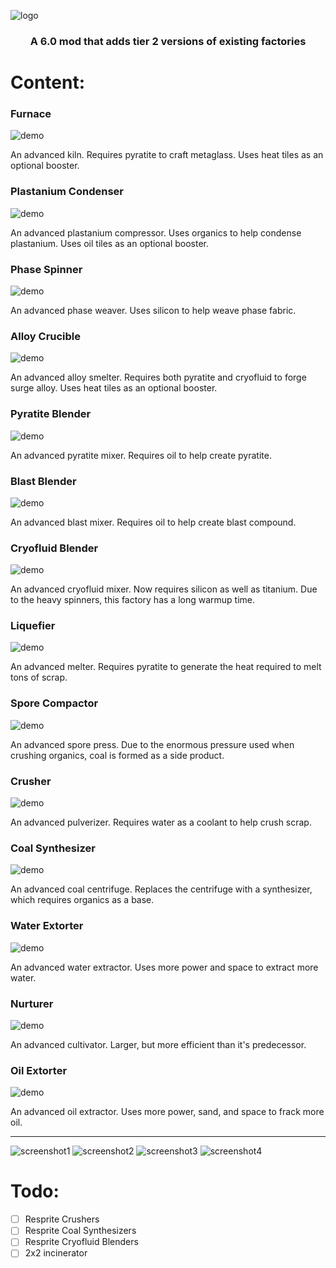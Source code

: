![logo](https://github.com/genNAowl/Upgraded-Factories/blob/master/assets/logo.png)
### <p align="center">A 6.0 mod that adds tier 2 versions of existing factories</p>

# Content: 
### Furnace
![demo](https://github.com/genNAowl/Upgraded-Factories/blob/master/assets/demos/furnace.gif)

An advanced kiln. Requires pyratite to craft metaglass. Uses heat tiles as an optional booster. 
### Plastanium Condenser
![demo](https://github.com/genNAowl/Upgraded-Factories/blob/master/assets/demos/plastanium-condenser.gif)

An advanced plastanium compressor. Uses organics to help condense plastanium. Uses oil tiles as an optional booster. 
### Phase Spinner
![demo](https://github.com/genNAowl/Upgraded-Factories/blob/master/assets/demos/phase-spinner.gif)

An advanced phase weaver. Uses silicon to help weave phase fabric. 
### Alloy Crucible
![demo](https://github.com/genNAowl/Upgraded-Factories/blob/master/assets/demos/alloy-crucible.gif)

An advanced alloy smelter. Requires both pyratite and cryofluid to forge surge alloy. Uses heat tiles as an optional booster. 
### Pyratite Blender
![demo](https://github.com/genNAowl/Upgraded-Factories/blob/master/assets/demos/pyratite-blender.gif)

An advanced pyratite mixer. Requires oil to help create pyratite. 
### Blast Blender
![demo](https://github.com/genNAowl/Upgraded-Factories/blob/master/assets/demos/blast-blender.gif)

An advanced blast mixer. Requires oil to help create blast compound. 
### Cryofluid Blender
![demo](https://github.com/genNAowl/Upgraded-Factories/blob/master/assets/demos/cryofluid-blender.gif)

An advanced cryofluid mixer. Now requires silicon as well as titanium. Due to the heavy spinners, this factory has a long warmup time. 
### Liquefier
![demo](https://github.com/genNAowl/Upgraded-Factories/blob/master/assets/demos/liquefier.gif)

An advanced melter. Requires pyratite to generate the heat required to melt tons of scrap. 
### Spore Compactor
![demo](https://github.com/genNAowl/Upgraded-Factories/blob/master/assets/demos/spore-compactor.gif)

An advanced spore press. Due to the enormous pressure used when crushing organics, coal is formed as a side product. 
### Crusher
![demo](https://github.com/genNAowl/Upgraded-Factories/blob/master/assets/demos/crusher.gif)

An advanced pulverizer. Requires water as a coolant to help crush scrap. 
### Coal Synthesizer
![demo](https://github.com/genNAowl/Upgraded-Factories/blob/master/assets/demos/coal-synthesizer.gif)

An advanced coal centrifuge. Replaces the centrifuge with a synthesizer, which requires organics as a base. 
### Water Extorter
![demo](https://github.com/genNAowl/Upgraded-Factories/blob/master/assets/demos/water-extorter.gif)

An advanced water extractor. Uses more power and space to extract more water. 
### Nurturer
![demo](https://github.com/genNAowl/Upgraded-Factories/blob/master/assets/demos/nurturer.gif)

An advanced cultivator. Larger, but more efficient than it's predecessor. 
### Oil Extorter
![demo](https://github.com/genNAowl/Upgraded-Factories/blob/master/assets/demos/oil-extorter.gif)

An advanced oil extractor. Uses more power, sand, and space to frack more oil.



***
![screenshot1](https://github.com/genNAowl/Upgraded-Factories/blob/master/assets/screenshots/screenshot1.png)
![screenshot2](https://github.com/genNAowl/Upgraded-Factories/blob/master/assets/screenshots/screenshot2.png)
![screenshot3](https://github.com/genNAowl/Upgraded-Factories/blob/master/assets/screenshots/screenshot3.png)
![screenshot4](https://github.com/genNAowl/Upgraded-Factories/blob/master/assets/screenshots/screenshot4.png)


# Todo: 
- [ ] Resprite Crushers
- [ ] Resprite Coal Synthesizers
- [ ] Resprite Cryofluid Blenders
- [ ] 2x2 incinerator
